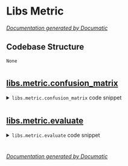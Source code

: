 # Libs Metric

[_Documentation generated by Documatic_](https://www.documatic.com)

<!---Documatic-section-Codebase Structure-start--->
## Codebase Structure

<!---Documatic-block-system_architecture-start--->
```mermaid
None
```
<!---Documatic-block-system_architecture-end--->

# #
<!---Documatic-section-Codebase Structure-end--->

<!---Documatic-section-libs.metric.confusion_matrix-start--->
## [libs.metric.confusion_matrix](3-libs_metric.md#libs.metric.confusion_matrix)

<!---Documatic-section-confusion_matrix-start--->
<!---Documatic-block-libs.metric.confusion_matrix-start--->
<details>
	<summary><code>libs.metric.confusion_matrix</code> code snippet</summary>

```python
def confusion_matrix(pred, label, num_classes):
    mask = (label >= 0) & (label < num_classes)
    conf_mat = np.bincount(num_classes * label[mask].astype(int) + pred[mask], minlength=num_classes ** 2).reshape(num_classes, num_classes)
    return conf_mat
```
</details>
<!---Documatic-block-libs.metric.confusion_matrix-end--->
<!---Documatic-section-confusion_matrix-end--->

# #
<!---Documatic-section-libs.metric.confusion_matrix-end--->

<!---Documatic-section-libs.metric.evaluate-start--->
## [libs.metric.evaluate](3-libs_metric.md#libs.metric.evaluate)

<!---Documatic-section-evaluate-start--->
<!---Documatic-block-libs.metric.evaluate-start--->
<details>
	<summary><code>libs.metric.evaluate</code> code snippet</summary>

```python
def evaluate(conf_mat):
    acc = np.diag(conf_mat).sum() / conf_mat.sum()
    acc_per_class = np.diag(conf_mat) / conf_mat.sum(axis=1)
    acc_cls = np.nanmean(acc_per_class)
    IoU = np.diag(conf_mat) / (conf_mat.sum(axis=1) + conf_mat.sum(axis=0) - np.diag(conf_mat))
    mean_IoU = np.nanmean(IoU)
    pe = np.dot(np.sum(conf_mat, axis=0), np.sum(conf_mat, axis=1)) / conf_mat.sum() ** 2
    kappa = (acc - pe) / (1 - pe)
    return (acc, acc_per_class, acc_cls, IoU, mean_IoU, kappa)
```
</details>
<!---Documatic-block-libs.metric.evaluate-end--->
<!---Documatic-section-evaluate-end--->

# #
<!---Documatic-section-libs.metric.evaluate-end--->

[_Documentation generated by Documatic_](https://www.documatic.com)